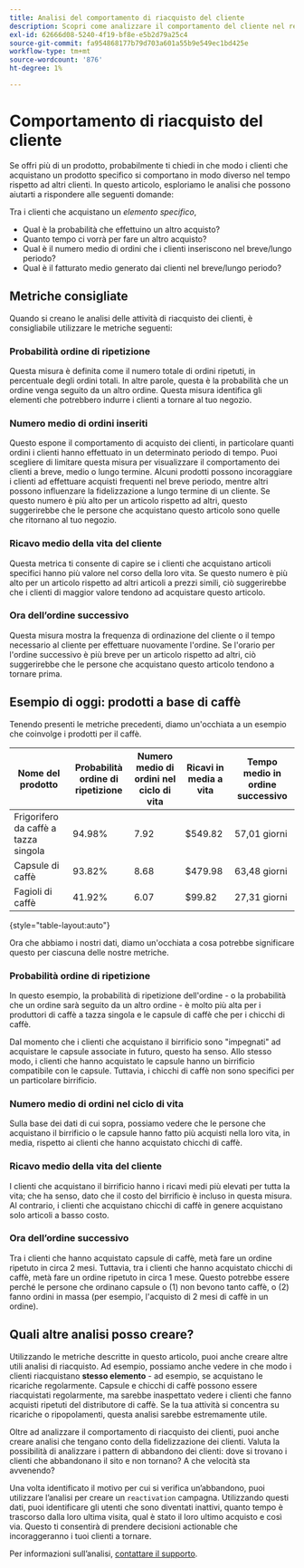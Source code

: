 ```yaml
---
title: Analisi del comportamento di riacquisto del cliente
description: Scopri come analizzare il comportamento del cliente nel reacquisto.
exl-id: 62666d08-5240-4f19-bf8e-e5b2d79a25c4
source-git-commit: fa954868177b79d703a601a55b9e549ec1bd425e
workflow-type: tm+mt
source-wordcount: '876'
ht-degree: 1%

---
```


# Comportamento di riacquisto del cliente

Se offri più di un prodotto, probabilmente ti chiedi in che modo i clienti che acquistano un prodotto specifico si comportano in modo diverso nel tempo rispetto ad altri clienti. In questo articolo, esploriamo le analisi che possono aiutarti a rispondere alle seguenti domande:

Tra i clienti che acquistano un *elemento specifico*,

* Qual è la probabilità che effettuino un altro acquisto?
* Quanto tempo ci vorrà per fare un altro acquisto?
* Qual è il numero medio di ordini che i clienti inseriscono nel breve/lungo periodo?
* Qual è il fatturato medio generato dai clienti nel breve/lungo periodo?

## Metriche consigliate

Quando si creano le analisi delle attività di riacquisto dei clienti, è consigliabile utilizzare le metriche seguenti:

### Probabilità ordine di ripetizione

Questa misura è definita come il numero totale di ordini ripetuti, in percentuale degli ordini totali. In altre parole, questa è la probabilità che un ordine venga seguito da un altro ordine. Questa misura identifica gli elementi che potrebbero indurre i clienti a tornare al tuo negozio.

### Numero medio di ordini inseriti

Questo espone il comportamento di acquisto dei clienti, in particolare quanti ordini i clienti hanno effettuato in un determinato periodo di tempo. Puoi scegliere di limitare questa misura per visualizzare il comportamento dei clienti a breve, medio o lungo termine. Alcuni prodotti possono incoraggiare i clienti ad effettuare acquisti frequenti nel breve periodo, mentre altri possono influenzare la fidelizzazione a lungo termine di un cliente. Se questo numero è più alto per un articolo rispetto ad altri, questo suggerirebbe che le persone che acquistano questo articolo sono quelle che ritornano al tuo negozio.

### Ricavo medio della vita del cliente

Questa metrica ti consente di capire se i clienti che acquistano articoli specifici hanno più valore nel corso della loro vita. Se questo numero è più alto per un articolo rispetto ad altri articoli a prezzi simili, ciò suggerirebbe che i clienti di maggior valore tendono ad acquistare questo articolo.

### Ora dell’ordine successivo

Questa misura mostra la frequenza di ordinazione del cliente o il tempo necessario al cliente per effettuare nuovamente l&#39;ordine. Se l&#39;orario per l&#39;ordine successivo è più breve per un articolo rispetto ad altri, ciò suggerirebbe che le persone che acquistano questo articolo tendono a tornare prima.

## Esempio di oggi: prodotti a base di caffè

Tenendo presenti le metriche precedenti, diamo un&#39;occhiata a un esempio che coinvolge i prodotti per il caffè.

| **Nome del prodotto** | **Probabilità ordine di ripetizione** | **Numero medio di ordini nel ciclo di vita** | **Ricavi in media a vita** | **Tempo medio in ordine successivo** |
|-----|-----|-----|-----|-----|
| Frigorifero da caffè a tazza singola | 94.98% | 7.92 | $549.82 | 57,01 giorni |
| Capsule di caffè | 93.82% | 8.68 | $479.98 | 63,48 giorni |
| Fagioli di caffè | 41.92% | 6.07 | $99.82 | 27,31 giorni |

{style=&quot;table-layout:auto&quot;}

Ora che abbiamo i nostri dati, diamo un&#39;occhiata a cosa potrebbe significare questo per ciascuna delle nostre metriche.

### Probabilità ordine di ripetizione

In questo esempio, la probabilità di ripetizione dell&#39;ordine - o la probabilità che un ordine sarà seguito da un altro ordine - è molto più alta per i produttori di caffè a tazza singola e le capsule di caffè che per i chicchi di caffè.

Dal momento che i clienti che acquistano il birrificio sono &quot;impegnati&quot; ad acquistare le capsule associate in futuro, questo ha senso. Allo stesso modo, i clienti che hanno acquistato le capsule hanno un birrificio compatibile con le capsule. Tuttavia, i chicchi di caffè non sono specifici per un particolare birrificio.

### Numero medio di ordini nel ciclo di vita

Sulla base dei dati di cui sopra, possiamo vedere che le persone che acquistano il birrificio o le capsule hanno fatto più acquisti nella loro vita, in media, rispetto ai clienti che hanno acquistato chicchi di caffè.

### Ricavo medio della vita del cliente

I clienti che acquistano il birrificio hanno i ricavi medi più elevati per tutta la vita; che ha senso, dato che il costo del birrificio è incluso in questa misura. Al contrario, i clienti che acquistano chicchi di caffè in genere acquistano solo articoli a basso costo.

### Ora dell’ordine successivo

Tra i clienti che hanno acquistato capsule di caffè, metà fare un ordine ripetuto in circa 2 mesi. Tuttavia, tra i clienti che hanno acquistato chicchi di caffè, metà fare un ordine ripetuto in circa 1 mese. Questo potrebbe essere perché le persone che ordinano capsule o (1) non bevono tanto caffè, o (2) fanno ordini in massa (per esempio, l&#39;acquisto di 2 mesi di caffè in un ordine).

## Quali altre analisi posso creare?

Utilizzando le metriche descritte in questo articolo, puoi anche creare altre utili analisi di riacquisto. Ad esempio, possiamo anche vedere in che modo i clienti riacquistano **stesso elemento** - ad esempio, se acquistano le ricariche regolarmente. Capsule e chicchi di caffè possono essere riacquistati regolarmente, ma sarebbe inaspettato vedere i clienti che fanno acquisti ripetuti del distributore di caffè. Se la tua attività si concentra su ricariche o ripopolamenti, questa analisi sarebbe estremamente utile.

Oltre ad analizzare il comportamento di riacquisto dei clienti, puoi anche creare analisi che tengano conto della fidelizzazione dei clienti. Valuta la possibilità di analizzare i pattern di abbandono dei clienti: dove si trovano i clienti che abbandonano il sito e non tornano? A che velocità sta avvenendo?

Una volta identificato il motivo per cui si verifica un’abbandono, puoi utilizzare l’analisi per creare un `reactivation` campagna. Utilizzando questi dati, puoi identificare gli utenti che sono diventati inattivi, quanto tempo è trascorso dalla loro ultima visita, qual è stato il loro ultimo acquisto e così via. Questo ti consentirà di prendere decisioni actionable che incoraggeranno i tuoi clienti a tornare.

Per informazioni sull’analisi, [contattare il supporto](https://experienceleague.adobe.com/docs/commerce-knowledge-base/kb/troubleshooting/miscellaneous/mbi-service-policies.html?lang=en).
